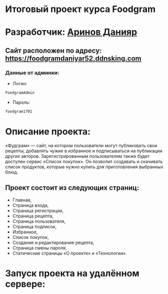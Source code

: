 # Итоговый проект курса Foodgram

# Разработчик: [Аринов Данияр](https://github.com/vegitobluefan)
## Сайт расположен по адресу: https://foodgramdaniyar52.ddnsking.com

### Данные от админки:
- Логин: 
```bash 
FoodgramAdmin
```
- Пароль:
``` bash 
foodgram1701
```

# Описание проекта:
«Фудграм» — сайт, на котором пользователи могут публиковать свои рецепты, добавлять чужие в избранное и подписываться на публикации других авторов. Зарегистрированным пользователям также будет доступен сервис «Список покупок». Он позволит создавать и скачивать список продуктов, которые нужно купить для приготовления выбранных блюд.

## Проект состоит из следующих страниц:
- Главная,
- Страница входа,
- Страница регистрации,
- Страница рецепта,
- Страница пользователя,
- Страница подписок,
- Избранное,
- Список покупок,
- Создание и редактирование рецепта,
- Страница смены пароля,
- Статические страницы «О проекте» и «Технологии».

# Запуск проекта на удалённом сервере:
